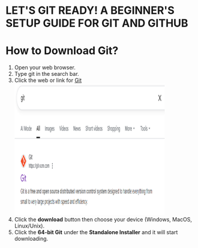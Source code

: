 # **LET'S GIT READY! A BEGINNER'S SETUP GUIDE FOR GIT AND GITHUB**

# **How to Download Git?**

1. Open your web browser.  
2. Type git in the search bar.  
3. Click the web or link for [Git](https://git-scm.com/) <img src="https://github.com/francisdominicmarfil-hub/DSAMidterm/blob/main/Screenshot%202025-10-31%20180448.png?raw=true" width="400" height="350">  
4. Click the **download** button then choose your device (Windows, MacOS, Linux/Unix).
5. Click the **64-bit Git** under the **Standalone Installer** and it will start downloading.